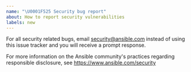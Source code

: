 ```yaml
---
name: "\U0001F525 Security bug report"
about: How to report security vulnerabilities
labels: new
---
```


For all security related bugs, email security@ansible.com instead of using this
issue tracker and you will receive a prompt response.

For more information on the Ansible community's practices regarding responsible
disclosure, see https://www.ansible.com/security
